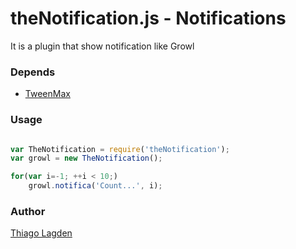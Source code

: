 theNotification.js - Notifications
==================================
 
It is a plugin that show notification like Growl
    
### Depends

 - [TweenMax](https://raw.githubusercontent.com/greensock/GreenSock-JS/master/src/uncompressed/TweenMax.js)

### Usage

```javascript

var TheNotification = require('theNotification');
var growl = new TheNotification();

for(var i=-1; ++i < 10;)
    growl.notifica('Count...', i);

```

### Author

[Thiago Lagden](mailto:lagden@gmail.com)